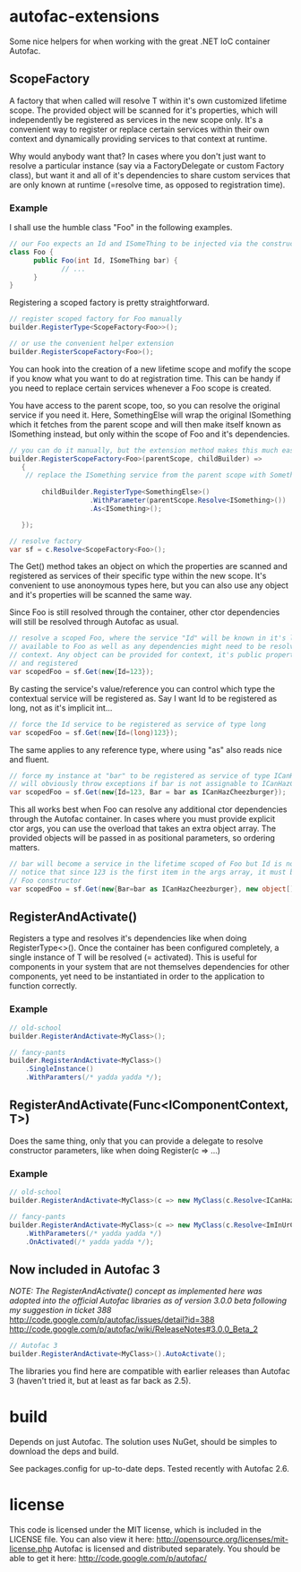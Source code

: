 autofac-extensions
==================
Some nice helpers for when working with the great .NET IoC container Autofac.

## ScopeFactory<T>

A factory that when called will resolve T within it's own customized lifetime scope. The provided object will be scanned for it's properties, which will independently be registered as services in the new scope only. It's a convenient way to register or replace certain services within their own context and dynamically providing services to that context at runtime.

Why would anybody want that? In cases where you don't just want to resolve a particular instance (say via a FactoryDelegate or custom Factory class), but want it and all of it's dependencies to share custom services that are only known at runtime (=resolve time, as opposed to registration time).

### Example

I shall use the humble class "Foo" in the following examples.

```csharp
// our Foo expects an Id and ISomeThing to be injected via the constructor
class Foo {
      public Foo(int Id, ISomeThing bar) {
      	     // ...
      }
}
```

Registering a scoped factory is pretty straightforward.

```csharp
// register scoped factory for Foo manually
builder.RegisterType<ScopeFactory<Foo>>();

// or use the convenient helper extension
builder.RegisterScopeFactory<Foo>();
```

You can hook into the creation of a new lifetime scope and mofify the scope if you know what you want to do at registration time. This can be handy if you need to replace certain services whenever a Foo scope is created.

You have access to the parent scope, too, so you can resolve the original service if you need it. Here, SomethingElse will wrap the original ISomething which it fetches from the parent scope and will then make itself known as ISomething instead, but only within the scope of Foo and it's dependencies.

```csharp
// you can do it manually, but the extension method makes this much easier. it simply takes the event handler as an argument.
builder.RegisterScopeFactory<Foo>(parentScope, childBuilder) =>
   {
	// replace the ISomething service from the parent scope with SomethingElse in the new Foo scope
        
        childBuilder.RegisterType<SomethingElse>()
                    .WithParameter(parentScope.Resolve<ISomething>())
                    .As<ISomething>();

   });

```


```csharp
// resolve factory
var sf = c.Resolve<ScopeFactory<Foo>();
```

The Get() method takes an object on which the properties are scanned and registered as services of their specific type within the new scope. It's convenient to use anonoymous types here, but you can also use any object and it's properties will be scanned the same way.

Since Foo is still resolved through the container, other ctor dependencies will still be resolved through Autofac as usual. 

```csharp
// resolve a scoped Foo, where the service "Id" will be known in it's lifetime scope,
// available to Foo as well as any dependencies might need to be resolved in it's
// context. Any object can be provided for context, it's public properties will be scanned
// and registered
var scopedFoo = sf.Get(new{Id=123});
```

By casting the service's value/reference you can control which type the contextual service will be registered as. Say I want Id to be registered as long, not as it's implicit int...

```csharp
// force the Id service to be registered as service of type long
var scopedFoo = sf.Get(new{Id=(long)123});
```

The same applies to any reference type, where using "as" also reads nice and fluent.

```csharp
// force my instance at "bar" to be registered as service of type ICanHazCheezburger
// will obviously throw exceptions if bar is not assignable to ICanHazCheezburger
var scopedFoo = sf.Get(new{Id=123, Bar = bar as ICanHazCheezburger});
```

This all works best when Foo can resolve any additional ctor dependencies through the Autofac container. In cases where you must provide explicit ctor args, you can use the overload that takes an extra object array. The provided objects will be passed in as positional parameters, so ordering matters.

```csharp
// bar will become a service in the lifetime scoped of Foo but Id is now a ctor parameter for Foo only
// notice that since 123 is the first item in the args array, it must be the first ctor parameter on the
// Foo constructor
var scopedFoo = sf.Get(new{Bar=bar as ICanHazCheezburger}, new object[] {123});
```


## RegisterAndActivate<T>()

Registers a type and resolves it's dependencies like when doing RegisterType<>().
Once the container has been configured completely, a single instance of T
will be resolved (= activated). This is useful for components in your system
that are not themselves dependencies for other components, yet need to be
instantiated in order to the application to function correctly.

### Example

```csharp
// old-school
builder.RegisterAndActivate<MyClass>();

// fancy-pants
builder.RegisterAndActivate<MyClass>()
    .SingleInstance()
    .WithParamters(/* yadda yadda */);

```

## RegisterAndActivate<T>(Func<IComponentContext,T>)
Does the same thing, only that you can provide a delegate to resolve constructor
parameters, like when doing Register(c => ...)

### Example

```csharp
// old-school
builder.RegisterAndActivate<MyClass>(c => new MyClass(c.Resolve<ICanHazCheezburger>()));

// fancy-pants
builder.RegisterAndActivate<MyClass>(c => new MyClass(c.Resolve<ImInUrContainur>())
    .WithParameters(/* yadda yadda */)
    .OnActivated(/* yadda yadda */);
```

## Now included in Autofac 3
*NOTE: The RegisterAndActivate() concept as implemented here was adopted into the official Autofac libraries as of version 3.0.0 beta following my suggestion in ticket 388*
http://code.google.com/p/autofac/issues/detail?id=388
http://code.google.com/p/autofac/wiki/ReleaseNotes#3.0.0_Beta_2


```csharp
// Autofac 3
builder.RegisterAndActivate<MyClass>().AutoActivate();

```
The libraries you find here are compatible with earlier releases than Autofac 3 (haven't tried it, but at least as far back as 2.5).

build
============
Depends on just Autofac.
The solution uses NuGet, should be simples to download the deps and build.

See packages.config for up-to-date deps. Tested recently with Autofac 2.6.

license
=======
This code is licensed under the MIT license, which is included in the LICENSE file. You can also view it here: http://opensource.org/licenses/mit-license.php
Autofac is licensed and distributed separately. You should be able to get it here: http://code.google.com/p/autofac/
